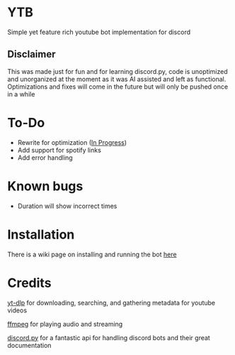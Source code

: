 # YTB
Simple yet feature rich youtube bot implementation for discord

## Disclaimer
This was made just for fun and for learning discord.py, code is unoptimized and unorganized at the moment as it was AI assisted and left as functional. Optimizations and fixes will come in the future but will only be pushed once in a while

# To-Do
- Rewrite for optimization ([In Progress](https://github.com/Hsky17/YTB/tree/rewrite))
- Add support for spotify links
- Add error handling

# Known bugs
- Duration will show incorrect times

# Installation
There is a wiki page on installing and running the bot [here](https://github.com/Hsky17/YTB/wiki/Installation)

# Credits
[yt-dlp](https://github.com/yt-dlp/yt-dlp) for downloading, searching, and gathering metadata for youtube videos

[ffmpeg](https://github.com/FFmpeg/FFmpeg) for playing audio and streaming 

[discord.py](https://discordpy.readthedocs.io/en/stable/#) for a fantastic api for handling discord bots and their great documentation
